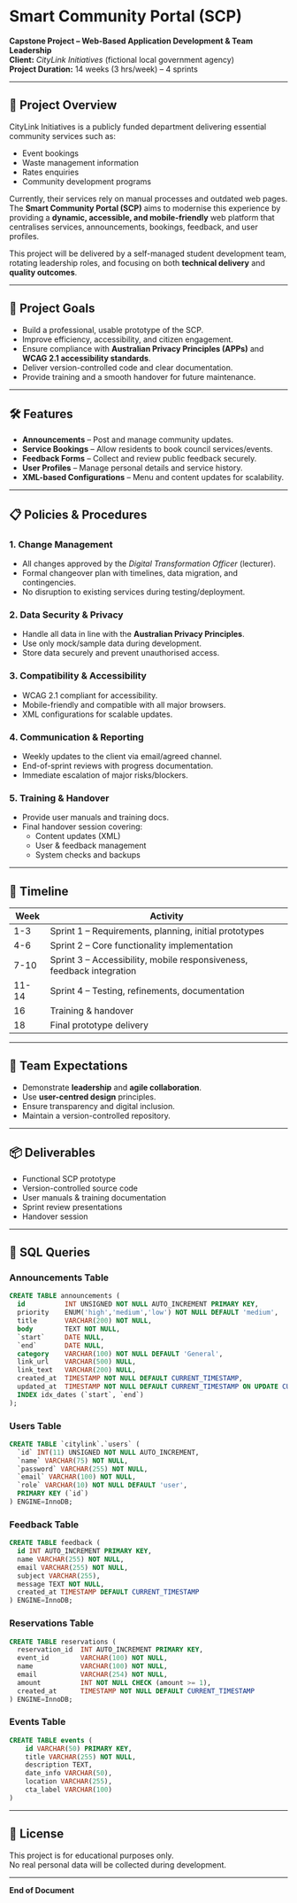 # Smart Community Portal (SCP)

**Capstone Project – Web-Based Application Development & Team Leadership**  
**Client:** *CityLink Initiatives* (fictional local government agency)  
**Project Duration:** 14 weeks (3 hrs/week) – 4 sprints

---

## 📖 Project Overview

CityLink Initiatives is a publicly funded department delivering essential community services such as:

- Event bookings
- Waste management information
- Rates enquiries
- Community development programs

Currently, their services rely on manual processes and outdated web pages.  
The **Smart Community Portal (SCP)** aims to modernise this experience by providing a **dynamic, accessible, and mobile-friendly** web platform that centralises services, announcements, bookings, feedback, and user profiles.

This project will be delivered by a self-managed student development team, rotating leadership roles, and focusing on both **technical delivery** and **quality outcomes**.

---

## 🎯 Project Goals

- Build a professional, usable prototype of the SCP.
- Improve efficiency, accessibility, and citizen engagement.
- Ensure compliance with **Australian Privacy Principles (APPs)** and **WCAG 2.1 accessibility standards**.
- Deliver version-controlled code and clear documentation.
- Provide training and a smooth handover for future maintenance.

---

## 🛠 Features

- **Announcements** – Post and manage community updates.
- **Service Bookings** – Allow residents to book council services/events.
- **Feedback Forms** – Collect and review public feedback securely.
- **User Profiles** – Manage personal details and service history.
- **XML-based Configurations** – Menu and content updates for scalability.

---

## 📋 Policies & Procedures

### 1. Change Management
- All changes approved by the *Digital Transformation Officer* (lecturer).
- Formal changeover plan with timelines, data migration, and contingencies.
- No disruption to existing services during testing/deployment.

### 2. Data Security & Privacy
- Handle all data in line with the **Australian Privacy Principles**.
- Use only mock/sample data during development.
- Store data securely and prevent unauthorised access.

### 3. Compatibility & Accessibility
- WCAG 2.1 compliant for accessibility.
- Mobile-friendly and compatible with all major browsers.
- XML configurations for scalable updates.

### 4. Communication & Reporting
- Weekly updates to the client via email/agreed channel.
- End-of-sprint reviews with progress documentation.
- Immediate escalation of major risks/blockers.

### 5. Training & Handover
- Provide user manuals and training docs.
- Final handover session covering:
  - Content updates (XML)
  - User & feedback management
  - System checks and backups

---

## 📅 Timeline

| Week | Activity |
|------|----------|
| 1-3  | Sprint 1 – Requirements, planning, initial prototypes |
| 4-6  | Sprint 2 – Core functionality implementation |
| 7-10 | Sprint 3 – Accessibility, mobile responsiveness, feedback integration |
| 11-14| Sprint 4 – Testing, refinements, documentation |
| 16   | Training & handover |
| 18   | Final prototype delivery |

---

## 👥 Team Expectations

- Demonstrate **leadership** and **agile collaboration**.
- Use **user-centred design** principles.
- Ensure transparency and digital inclusion.
- Maintain a version-controlled repository.

---

## 📦 Deliverables

- Functional SCP prototype
- Version-controlled source code
- User manuals & training documentation
- Sprint review presentations
- Handover session

---

## 💾 SQL Queries

### Announcements Table
```sql
CREATE TABLE announcements (
  id          INT UNSIGNED NOT NULL AUTO_INCREMENT PRIMARY KEY,
  priority    ENUM('high','medium','low') NOT NULL DEFAULT 'medium',
  title       VARCHAR(200) NOT NULL,
  body        TEXT NOT NULL,
  `start`     DATE NULL,
  `end`       DATE NULL,
  category    VARCHAR(100) NOT NULL DEFAULT 'General',
  link_url    VARCHAR(500) NULL,
  link_text   VARCHAR(200) NULL,
  created_at  TIMESTAMP NOT NULL DEFAULT CURRENT_TIMESTAMP,
  updated_at  TIMESTAMP NOT NULL DEFAULT CURRENT_TIMESTAMP ON UPDATE CURRENT_TIMESTAMP,
  INDEX idx_dates (`start`, `end`)
);
```

### Users Table
```sql
CREATE TABLE `citylink`.`users` (
  `id` INT(11) UNSIGNED NOT NULL AUTO_INCREMENT,
  `name` VARCHAR(75) NOT NULL,
  `password` VARCHAR(255) NOT NULL,
  `email` VARCHAR(100) NOT NULL,
  `role` VARCHAR(10) NOT NULL DEFAULT 'user',
  PRIMARY KEY (`id`)
) ENGINE=InnoDB;
```

### Feedback Table
```sql
CREATE TABLE feedback (
  id INT AUTO_INCREMENT PRIMARY KEY,
  name VARCHAR(255) NOT NULL,
  email VARCHAR(255) NOT NULL,
  subject VARCHAR(255),
  message TEXT NOT NULL,
  created_at TIMESTAMP DEFAULT CURRENT_TIMESTAMP
) ENGINE=InnoDB;
```

### Reservations Table
```sql
CREATE TABLE reservations (
  reservation_id  INT AUTO_INCREMENT PRIMARY KEY,
  event_id        VARCHAR(100) NOT NULL,
  name            VARCHAR(100) NOT NULL,
  email           VARCHAR(254) NOT NULL,
  amount          INT NOT NULL CHECK (amount >= 1),
  created_at      TIMESTAMP NOT NULL DEFAULT CURRENT_TIMESTAMP
) ENGINE=InnoDB;
```

### Events Table
```sql
CREATE TABLE events (
    id VARCHAR(50) PRIMARY KEY,
    title VARCHAR(255) NOT NULL,
    description TEXT,
    date_info VARCHAR(50),
    location VARCHAR(255),
    cta_label VARCHAR(100)
)
```
---

## 📜 License

This project is for educational purposes only.  
No real personal data will be collected during development.


---

**End of Document**
